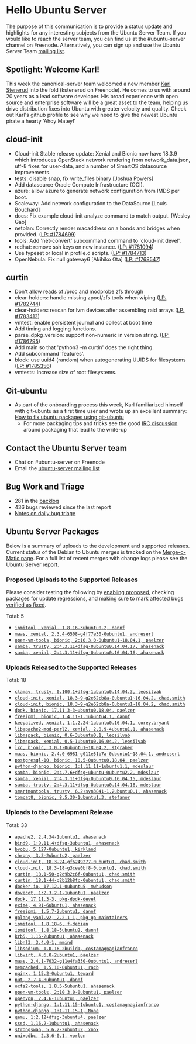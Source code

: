 # Hello Ubuntu Server

The purpose of this communication is to provide a status update and
highlights for any interesting subjects from the Ubuntu Server Team. If
you would like to reach the server team, you can find us at
the #ubuntu-server channel on Freenode. Alternatively, you can sign up
and use the Ubuntu Server Team [mailing list](https://lists.ubuntu.com/mailman/listinfo/ubuntu-server).


## Spotlight: Welcome Karl!

This week the canonical-server team welcomed a new member
[Karl Stenerud](https://github.com/kstenerud) into the fold
(kstenerud on Freenode). He comes to us with around 20 years as a lead
software developer. His broad experience with open source and enterprise
software will be a great asset to the team, helping us drive distribution
fixes into Ubuntu with greater velocity and quality. Check out Karl's github
profile to see why we need to give the newest Ubuntu pirate a hearty
'Ahoy Matey!'


## cloud-init

- Cloud-init Stable release update: Xenial and Bionic now have 18.3.9 which
  introduces OpenStack network rendering from network_data.json, utf-8 fixes
  for user-data, and a number of SmartOS datasource improvements.
- tests: disable snap, fix write_files binary [Joshua Powers]
- Add datasource Oracle Compute Infrastructure (OCI).
- azure: allow azure to generate network configuration from IMDS per boot.
- Scaleway: Add network configuration to the DataSource [Louis Bouchard]
- docs: Fix example cloud-init analyze command to match output.
  [Wesley Gao]
- netplan: Correctly render macaddress on a bonds and bridges when
  provided. ([LP: #1784699](https://bugs.launchpad.net/bugs/1784699))
- tools: Add 'net-convert' subcommand command to 'cloud-init devel'.
- redhat: remove ssh keys on new instance. ([LP: #1781094](https://bugs.launchpad.net/bugs/1781094))
- Use typeset or local in profile.d scripts. ([LP: #1784713](https://bugs.launchpad.net/bugs/1784713))
- OpenNebula: Fix null gateway6 [Akihiko Ota] ([LP: #1768547](https://bugs.launchpad.net/bugs/1768547))

## curtin

- Don't allow reads of /proc and modprobe zfs through
- clear-holders: handle missing zpool/zfs tools when wiping ([LP: #1782744](https://bugs.launchpad.net/bugs/1782744))
- clear-holders: rescan for lvm devices after assembling raid arrays
  ([LP: #1783413](https://bugs.launchpad.net/bugs/1783413))
- vmtest: enable persistent journal and collect at boot time
- Add timing and logging functions.
- parse_dpkg_version: support non-numeric in version string. ([LP: #1786795](https://bugs.launchpad.net/bugs/1786795))
- Add main so that 'python3 -m curtin' does the right thing.
- Add subcommand 'features'.
- block: use uuid4 (random) when autogenerating UUIDS for filesystems
  ([LP: #1785356](https://bugs.launchpad.net/bugs/1785356))
- vmtests: Increase size of root filesystems.

## Git-ubuntu
- As part of the onboarding process this week, Karl familiarized himself with
  git-ubuntu as a first time user and wrote up an excellent summary: [How to fix ubuntu packages using git-ubuntu](https://github.com/kstenerud/ubuntu-package-fixing)
  - For more packaging tips and tricks see the good [IRC discussion](https://irclogs.ubuntu.com/2018/08/16/%23ubuntu-server.html#t16:45) around packaging
    that lead to the write-up


## Contact the Ubuntu Server team

- Chat on #ubuntu-server on Freenode
- Email the [ubuntu-server mailing list](https://lists.ubuntu.com/mailman/listinfo/ubuntu-server)

## Bug Work and Triage

- 281 in the [backlog]('https://bugs.launchpad.net/~ubuntu-server/+subscribedbugs)
- 436 bugs reviewed since the last report
- [Notes on daily bug triage](https://wiki.ubuntu.com/ServerTeam/KnowledgeBase#Bug_Triage)

## Ubuntu Server Packages

Below is a summary of uploads to the development and supported
releases. Current status of the Debian to Ubuntu merges is tracked on
the [Merge-o-Matic page](https://merges.ubuntu.com/main.html). For a
full list of recent merges with change logs please see the Ubuntu
Server [report](http://reqorts.qa.ubuntu.com/reports/ubuntu-server/merges.html).

### Proposed Uploads to the Supported Releases

Please consider testing the following by [enabling proposed](https://wiki.ubuntu.com/Testing/EnableProposed), checking packages for update regressions, and making sure to mark affected bugs [verified as fixed](https://wiki.ubuntu.com/StableReleaseUpdates#Verification).

Total: 5

- [`ipmitool, xenial, 1.8.16-3ubuntu0.2, dannf`](https://launchpad.net/ubuntu/+source/ipmitool/1.8.16-3ubuntu0.2)
- [`maas, xenial, 2.3.4-6508-g4f77e30-0ubuntu1, andreserl`](https://launchpad.net/ubuntu/+source/maas/2.3.4-6508-g4f77e30-0ubuntu1)
- [`open-vm-tools, bionic, 2:10.3.0-0ubuntu1~18.04.1, paelzer`](https://launchpad.net/ubuntu/+source/open-vm-tools/2:10.3.0-0ubuntu1~18.04.1)
- [`samba, trusty, 2:4.3.11+dfsg-0ubuntu0.14.04.17, ahasenack`](https://launchpad.net/ubuntu/+source/samba/2:4.3.11+dfsg-0ubuntu0.14.04.17)
- [`samba, xenial, 2:4.3.11+dfsg-0ubuntu0.16.04.16, ahasenack`](https://launchpad.net/ubuntu/+source/samba/2:4.3.11+dfsg-0ubuntu0.16.04.16)

### Uploads Released to the Supported Releases

Total: 18

- [`clamav, trusty, 0.100.1+dfsg-1ubuntu0.14.04.3, leosilvab`](https://launchpad.net/ubuntu/+source/clamav/0.100.1+dfsg-1ubuntu0.14.04.3)
- [`cloud-init, xenial, 18.3-9-g2e62cb8a-0ubuntu1~16.04.2, chad.smith`](https://launchpad.net/ubuntu/+source/cloud-init/18.3-9-g2e62cb8a-0ubuntu1~16.04.2)
- [`cloud-init, bionic, 18.3-9-g2e62cb8a-0ubuntu1~18.04.2, chad.smith`](https://launchpad.net/ubuntu/+source/cloud-init/18.3-9-g2e62cb8a-0ubuntu1~18.04.2)
- [`dpdk, bionic, 17.11.3-3~ubuntu0.18.04, paelzer`](https://launchpad.net/ubuntu/+source/dpdk/17.11.3-3~ubuntu0.18.04)
- [`freeipmi, bionic, 1.4.11-1.1ubuntu4.1, dannf`](https://launchpad.net/ubuntu/+source/freeipmi/1.4.11-1.1ubuntu4.1)
- [`keepalived, xenial, 1:1.2.24-1ubuntu0.16.04.1, corey.bryant`](https://launchpad.net/ubuntu/+source/keepalived/1:1.2.24-1ubuntu0.16.04.1)
- [`libapache2-mod-perl2, xenial, 2.0.9-4ubuntu1.1, ahasenack`](https://launchpad.net/ubuntu/+source/libapache2-mod-perl2/2.0.9-4ubuntu1.1)
- [`libmspack, bionic, 0.6-3ubuntu0.1, leosilvab`](https://launchpad.net/ubuntu/+source/libmspack/0.6-3ubuntu0.1)
- [`libmspack, xenial, 0.5-1ubuntu0.16.04.2, leosilvab`](https://launchpad.net/ubuntu/+source/libmspack/0.5-1ubuntu0.16.04.2)
- [`lxc, bionic, 3.0.1-0ubuntu1~18.04.2, stgraber`](https://launchpad.net/ubuntu/+source/lxc/3.0.1-0ubuntu1~18.04.2)
- [`maas, bionic, 2.4.0-6981-g011e51b7a-0ubuntu1~18.04.1, andreserl`](https://launchpad.net/ubuntu/+source/maas/2.4.0-6981-g011e51b7a-0ubuntu1~18.04.1)
- [`postgresql-10, bionic, 10.5-0ubuntu0.18.04, paelzer`](https://launchpad.net/ubuntu/+source/postgresql-10/10.5-0ubuntu0.18.04)
- [`python-django, bionic, 1:1.11.11-1ubuntu1.1, mdeslaur`](https://launchpad.net/ubuntu/+source/python-django/1:1.11.11-1ubuntu1.1)
- [`samba, bionic, 2:4.7.6+dfsg~ubuntu-0ubuntu2.2, mdeslaur`](https://launchpad.net/ubuntu/+source/samba/2:4.7.6+dfsg~ubuntu-0ubuntu2.2)
- [`samba, xenial, 2:4.3.11+dfsg-0ubuntu0.16.04.15, mdeslaur`](https://launchpad.net/ubuntu/+source/samba/2:4.3.11+dfsg-0ubuntu0.16.04.15)
- [`samba, trusty, 2:4.3.11+dfsg-0ubuntu0.14.04.16, mdeslaur`](https://launchpad.net/ubuntu/+source/samba/2:4.3.11+dfsg-0ubuntu0.14.04.16)
- [`smartmontools, trusty, 6.2+svn3841-1.2ubuntu0.1, ahasenack`](https://launchpad.net/ubuntu/+source/smartmontools/6.2+svn3841-1.2ubuntu0.1)
- [`tomcat8, bionic, 8.5.30-1ubuntu1.3, stefanor`](https://launchpad.net/ubuntu/+source/tomcat8/8.5.30-1ubuntu1.3)

### Uploads to the Development Release

Total: 33

- [`apache2, 2.4.34-1ubuntu1, ahasenack`](https://launchpad.net/ubuntu/+source/apache2/2.4.34-1ubuntu1)
- [`bind9, 1:9.11.4+dfsg-3ubuntu1, ahasenack`](https://launchpad.net/ubuntu/+source/bind9/1:9.11.4+dfsg-3ubuntu1)
- [`byobu, 5.127-0ubuntu1, kirkland`](https://launchpad.net/ubuntu/+source/byobu/5.127-0ubuntu1)
- [`chrony, 3.3-2ubuntu2, paelzer`](https://launchpad.net/ubuntu/+source/chrony/3.3-2ubuntu2)
- [`cloud-init, 18.3-24-gf6249277-0ubuntu1, chad.smith`](https://launchpad.net/ubuntu/+source/cloud-init/18.3-24-gf6249277-0ubuntu1)
- [`cloud-init, 18.3-18-g3cee0bf8-0ubuntu1, chad.smith`](https://launchpad.net/ubuntu/+source/cloud-init/18.3-18-g3cee0bf8-0ubuntu1)
- [`curtin, 18.1-50-g2d9b2c6f-0ubuntu1, chad.smith`](https://launchpad.net/ubuntu/+source/curtin/18.1-50-g2d9b2c6f-0ubuntu1)
- [`curtin, 18.1-44-g2b12b8fc-0ubuntu1, chad.smith`](https://launchpad.net/ubuntu/+source/curtin/18.1-44-g2b12b8fc-0ubuntu1)
- [`docker.io, 17.12.1-0ubuntu5, mwhudson`](https://launchpad.net/ubuntu/+source/docker.io/17.12.1-0ubuntu5)
- [`dovecot, 1:2.3.2.1-1ubuntu1, paelzer`](https://launchpad.net/ubuntu/+source/dovecot/1:2.3.2.1-1ubuntu1)
- [`dpdk, 17.11.3-3, pkg-dpdk-devel`](https://launchpad.net/ubuntu/+source/dpdk/17.11.3-3)
- [`exim4, 4.91-6ubuntu1, ahasenack`](https://launchpad.net/ubuntu/+source/exim4/4.91-6ubuntu1)
- [`freeipmi, 1.5.7-2ubuntu1, dannf`](https://launchpad.net/ubuntu/+source/freeipmi/1.5.7-2ubuntu1)
- [`golang-yaml.v2, 2.2.1-1, pkg-go-maintainers`](https://launchpad.net/ubuntu/+source/golang-yaml.v2/2.2.1-1)
- [`ipmitool, 1.8.18-6, f-debian`](https://launchpad.net/ubuntu/+source/ipmitool/1.8.18-6)
- [`ipmitool, 1.8.18-5ubuntu2, dannf`](https://launchpad.net/ubuntu/+source/ipmitool/1.8.18-5ubuntu2)
- [`krb5, 1.16-2ubuntu1, ahasenack`](https://launchpad.net/ubuntu/+source/krb5/1.16-2ubuntu1)
- [`libnl3, 3.4.0-1, mmind`](https://launchpad.net/ubuntu/+source/libnl3/3.4.0-1)
- [`libsodium, 1.0.16-2build1, costamagnagianfranco`](https://launchpad.net/ubuntu/+source/libsodium/1.0.16-2build1)
- [`libvirt, 4.6.0-2ubuntu1, paelzer`](https://launchpad.net/ubuntu/+source/libvirt/4.6.0-2ubuntu1)
- [`maas, 2.4.1-7032-g11e4fa330-0ubuntu1, andreserl`](https://launchpad.net/ubuntu/+source/maas/2.4.1-7032-g11e4fa330-0ubuntu1)
- [`memcached, 1.5.10-0ubuntu1, racb`](https://launchpad.net/ubuntu/+source/memcached/1.5.10-0ubuntu1)
- [`nginx, 1.15.2-0ubuntu1, teward`](https://launchpad.net/ubuntu/+source/nginx/1.15.2-0ubuntu1)
- [`nut, 2.7.4-8ubuntu1, dannf`](https://launchpad.net/ubuntu/+source/nut/2.7.4-8ubuntu1)
- [`ocfs2-tools, 1.8.5-5ubuntu1, ahasenack`](https://launchpad.net/ubuntu/+source/ocfs2-tools/1.8.5-5ubuntu1)
- [`open-vm-tools, 2:10.3.0-0ubuntu1, paelzer`](https://launchpad.net/ubuntu/+source/open-vm-tools/2:10.3.0-0ubuntu1)
- [`openvpn, 2.4.6-1ubuntu1, paelzer`](https://launchpad.net/ubuntu/+source/openvpn/2.4.6-1ubuntu1)
- [`python-django, 1:1.11.15-1ubuntu1, costamagnagianfranco`](https://launchpad.net/ubuntu/+source/python-django/1:1.11.15-1ubuntu1)
- [`python-django, 1:1.11.15-1, None`](https://launchpad.net/ubuntu/+source/python-django/1:1.11.15-1)
- [`qemu, 1:2.12+dfsg-3ubuntu4, paelzer`](https://launchpad.net/ubuntu/+source/qemu/1:2.12+dfsg-3ubuntu4)
- [`sssd, 1.16.2-1ubuntu1, ahasenack`](https://launchpad.net/ubuntu/+source/sssd/1.16.2-1ubuntu1)
- [`strongswan, 5.6.2-2ubuntu2, xnox`](https://launchpad.net/ubuntu/+source/strongswan/5.6.2-2ubuntu2)
- [`unixodbc, 2.3.6-0.1, vorlon`](https://launchpad.net/ubuntu/+source/unixodbc/2.3.6-0.1)
